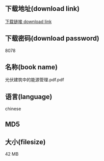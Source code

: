 ## 下载地址(download link)
[下载链接 download link](https://tutu365.netlify.app/?s=%E5%85%89%E4%BC%8F%E5%BB%BA%E7%AD%91%E4%B8%AD%E7%9A%84%E8%83%BD%E6%BA%90%E7%AE%A1%E7%90%86.pdf)

## 下载密码(download password)
8078

## 名称(book name)
光伏建筑中的能源管理.pdf.pdf

## 语言(language)
chinese

## MD5


## 大小(filesize)
42 MB
